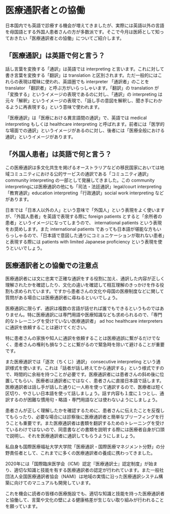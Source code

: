 # 医療通訳者との協働

日本国内でも英語で診療する機会が増えてきましたが、実際には英語以外の言語を母国語とする外国人患者さんの方が多数派です。そこで今月は医師として知っておきたい「医療通訳者との協働」についてご紹介します。

## 「医療通訳」は英語で何と言う？

話し言葉を変換する「通訳」は英語では interpreting と言います。これに対して書き言葉を変換する「翻訳」は translation と区別されます。ただ一般的にはこれらの表現は曖昧に使われ、英語圏でも interpreter 「通訳者」のことを translator 「翻訳者」と呼ぶ方がいらっしゃいます。「翻訳」の translation が「変換する」というイメージの表現であるのに対し、「通訳」の interpreting は元々「解釈」というイメージの表現で、「話し手の意図を解釈し、聞き手にわかるように再表現する」という意味で使われます。

「医療通訳」は「医療における異言語間の通訳」で、英語では medical interpreting もしくは healthcare interpreting と呼ばれます。前者には「医学的な場面での通訳」というイメージがあるのに対し、後者には「医療全般における通訳」というイメージがあります。

## 「外国人患者」は英語で何と言う？

この医療通訳は多文化共生を掲げるオーストラリアなどの移民国家においては地域コミュニティにおける公的サービスの通訳である「コミュニティ通訳」 community interpreting の一部として発展してきました。この community interpretingには医療通訳の他にも「司法・法廷通訳」legal/court interpreting「教育通訳」education interpreting「行政通訳」social work interpreting などがあります。

日本では「日本人以外の人」という意味で「外国人」という表現をよく使いますが、「外国人患者」を英語で表現する際に foreign patients とすると「余所者の患者」というイメージになってしまうので、 international patients という表現をお奨めします。また international patients であっても日本語が堪能な方もいらっしゃるので、「日本語で意図した通りにコミュニケーションが取れない患者」と表現する際には patients with limited Japanese proficiency という表現を使うといいでしょう。

## 医療通訳者との協働での注意点

医療通訳者には文に忠実で正確な通訳をする役割に加え、通訳した内容が正しく理解されたかを確認したり、文化の違いを確認して相互理解のきっかけを作る役割も求められています。ですから患者さんの文化や母国の医療制度などに関して質問がある場合には医療通訳者に尋ねるといいでしょう。

医療通訳に限らず、通訳は複数の言語が話せれば誰でもできるというものではありません。特に医療通訳には専門用語や医療知識なども求められるので、「専門的なトレーニングを受けていない医療通訳者」 ad hoc healthcare interpreters に通訳を依頼することは避けてください。

特に患者さんの家族や知人に通訳を依頼することは医療過誤に繋がるだけでなく、患者さんの権利も損なうことに繋がるので緊急時を除いて避けることが重要です。

また医療通訳では「逐次（ちくじ）通訳」 consecutive interpreting という通訳様式を使います。これは「話者が話し終えてから通訳する」という様式ですので、時間的に余裕を持つことが必要です。医療通訳者には患者さんの斜め後に位置してもらい、医療者は通訳者にではなく、患者さんに直接日本語で話します。医療通訳者は話し手が話した通りに一人称を使って通訳するので、医療者は短く区切り、やさしい日本語を使って話しましょう。話す内容も１度に１つとし、通訳するのが困難な慣用句・略語・専門用語などは使わないようにしましょう。

患者さんが正しく理解したかを確認するために、患者さんに伝えたことを反復してもらったり、必要な場合には診察後に医療通訳者と簡単なブリーフィングを行うことも重要です。また医療通訳者は書類を翻訳するためのトレーニングを受けているわけではないので、同意書などの書類を説明する際には医療者自身が口頭で説明し、それを医療通訳者に通訳してもらうようにしましょう。

私自身も国際医療福祉大学大学院「医療通訳・国際医療マネジメント分野」の分野責任者として、これまでに多くの医療通訳者の養成に携わってきました。

2020年には「国際臨床医学会（ICM）認定『医療通訳士』認定制度」が始まり、適切な知識と技能を有する医療通訳者の認定が行われています。また一般社団法人全国医療通訳者協会（NAMI）は地域の実情に沿った医療通訳システム構築に向けてのマニュアルも開発しています。

これを機会に読者の皆様の医療施設でも、適切な知識と技能を持った医療通訳者と協働して、言葉や文化の壁による健康格差が生じない取り組みが行われることを願っています。
